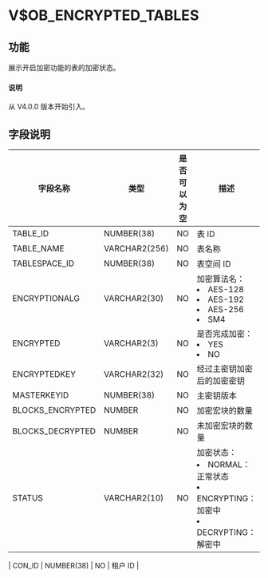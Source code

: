 # V$OB_ENCRYPTED_TABLES

## 功能

展示开启加密功能的表的加密状态。

<main id="notice" type='explain'>
  <h4>说明</h4>
  <p>从 V4.0.0 版本开始引入。</p>
</main>

## 字段说明

|     **字段名称**     |    **类型**     | **是否可以为空** |                       **描述**                       |
|------------------|---------------|------------|------------------------------------------------------------------------------------|
| TABLE_ID         | NUMBER(38)    | NO         | 表 ID                                               |
| TABLE_NAME       | VARCHAR2(256) | NO         | 表名称                                                |
| TABLESPACE_ID    | NUMBER(38)    | NO         | 表空间 ID                                             |
| ENCRYPTIONALG    | VARCHAR2(30)  | NO         | 加密算法名： <li> AES-128   <li> AES-192   <li> AES-256   <li> SM4    |
| ENCRYPTED        | VARCHAR2(3)   | NO         | 是否完成加密： <li> YES   <li> NO               |
| ENCRYPTEDKEY     | VARCHAR2(32)  | NO         | 经过主密钥加密后的加密密钥                                      |
| MASTERKEYID      | NUMBER(38)    | NO         | 主密钥版本                                              |
| BLOCKS_ENCRYPTED | NUMBER        | NO         | 加密宏块的数量                                            |
| BLOCKS_DECRYPTED | NUMBER        | NO         | 未加密宏块的数量                                           |
| STATUS           | VARCHAR2(10)  | NO         | 加密状态： <li> NORMAL：正常状态   <li> ENCRYPTING：加密中   <li> DECRYPTING：解密中                            |

| CON_ID        | NUMBER(38)         | NO         | 租户 ID                                              |
